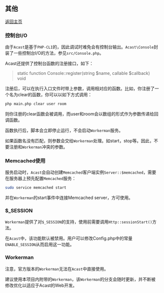 ## 其他

[返回主页](../Readme.md)

### 控制台I/O

由于`Acast`是基于`PHP-CLI`的，因此调试时难免会有控制台输出。`Acast\Console`封装了一些控制台I/O的方法，参见`src/Console.php`。

Acast还提供了控制台函数的注册接口，如下：

> static function Console::register(string $name, callable $callback) void

注册后，可以在执行入口文件时带上参数，调用相对应的函数。比如，你注册了一个名为clear的函数，你可以以如下方式调用：

```bash
php main.php clear user room
```

则你注册的clear函数会被调用，而user和room会以数组的形式作为参数传递给回调函数。

函数执行后，脚本会立即停止运行，不会启动`Workerman`服务。

如果函数名没有匹配，则参数会交给`Workerman`处理。如start，stop等。因此，不要注册和`Workerman`冲突的参数。

### Memcached使用

服务启动时，`Acast`会自动创建`Memcached`客户端实例`Server::$memcached`，需要在服务器上预先配置`Memcached`服务：

```bash
sudo service memcached start
```

并在`Workerman`的start事件中连接Memcached server，方可使用。

### $_SESSION

`Workerman`提供了对`$_SESSION`的支持，使用前需要调用`Http::sessionStart()`方法。

在`Acast`中，该功能默认被禁用。用户可以修改Config.php中的常量`ENABLE_SESSION`从而启用这一功能。

### Workerman

注意，官方版本的`Workerman`无法在`Acast`中直接使用。

建议使用本项目内附带的`Workerman`，该`Workerman`的分支会随时更新，并不断被修改优化以适应于Acast的Web开发。